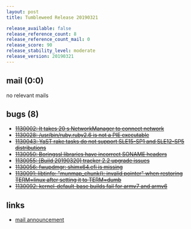 ```yaml
---
layout: post
title: Tumbleweed Release 20190321

release_available: false
release_reference_count: 8
release_reference_count_mail: 0
release_score: 90
release_stability_level: moderate
release_version: 20190321
---
```


## mail (0:0)

no relevant mails

## bugs (8)

<!--more-->

- ~~[1130002: It takes 20 s NetworkManager to connect network](https://bugzilla.opensuse.org/show_bug.cgi?id=1130002)~~
- ~~[1130028: /usr/bin/ruby.ruby2.6 is not a PIE executable](https://bugzilla.opensuse.org/show_bug.cgi?id=1130028)~~
- ~~[1130043: YaST rake tasks do not support SLE15-SP1 and SLE12-SP5 distributions](https://bugzilla.opensuse.org/show_bug.cgi?id=1130043)~~
- ~~[1130050: Boringssl libraries have incorrect SONAME headers](https://bugzilla.opensuse.org/show_bug.cgi?id=1130050)~~
- ~~[1130055: \[Build 20190320\] tracker 2.2 upgrade issues](https://bugzilla.opensuse.org/show_bug.cgi?id=1130055)~~
- ~~[1130056: fwupdmgr: shimx64.efi is missing](https://bugzilla.opensuse.org/show_bug.cgi?id=1130056)~~
- ~~[1130091: libtinfo: "munmap_chunk(): invalid pointer" when restoring TERM=linux after setting it to TERM=dumb](https://bugzilla.opensuse.org/show_bug.cgi?id=1130091)~~
- ~~[1130092: kernel-default-base builds fail for armv7 and armv6](https://bugzilla.opensuse.org/show_bug.cgi?id=1130092)~~



## links

- [mail announcement](https://lists.opensuse.org/opensuse-factory/2019-03/msg00331.html)
